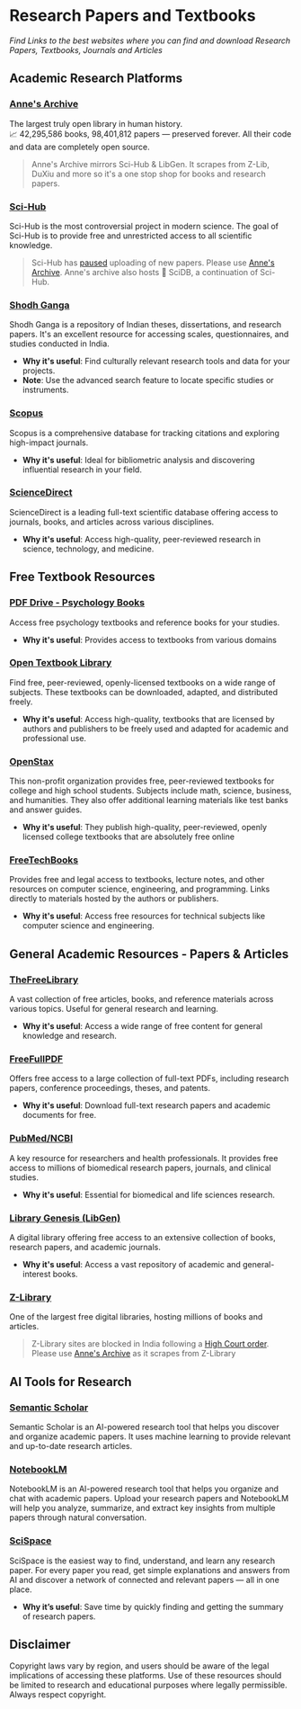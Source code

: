 # Research Papers and Textbooks
*Find Links to the best websites where you can find and download Research Papers, Textbooks, Journals and Articles*

## Academic Research Platforms

### **[Anne's Archive](https://annas-archive.org/)** <Badge type="warning" text="⭐️" />
The largest truly open library in human history. <br>
📈 42,295,586 books, 98,401,812 papers — preserved forever. All their code and data are completely open source. 

> Anne's Archive mirrors Sci-Hub & LibGen. It scrapes from Z-Lib, DuXiu and more so it's a one stop shop for books and research papers.

### **[Sci-Hub](https://sci-hub.se/)**  
Sci-Hub is the most controversial project in modern science. The goal of Sci-Hub is to provide free and unrestricted access to all scientific knowledge.

> Sci-Hub has [paused](https://www.reddit.com/r/scihub/comments/lofj0r/announcement_scihub_has_been_paused_no_new/) uploading of new papers. Please use [Anne's Archive](#anne-s-archive). Anne's archive also hosts 🧬 SciDB, a continuation of Sci-Hub.

### **[Shodh Ganga](https://shodhganga.inflibnet.ac.in/)**  
Shodh Ganga is a repository of Indian theses, dissertations, and research papers. It's an excellent resource for accessing scales, questionnaires, and studies conducted in India.  
- **Why it's useful**: Find culturally relevant research tools and data for your projects.  
- **Note**: Use the advanced search feature to locate specific studies or instruments.  

### **[Scopus](https://www.scopus.com/)**  
Scopus is a comprehensive database for tracking citations and exploring high-impact journals.  
- **Why it's useful**: Ideal for bibliometric analysis and discovering influential research in your field.  

### **[ScienceDirect](https://www.sciencedirect.com/)**  
ScienceDirect is a leading full-text scientific database offering access to journals, books, and articles across various disciplines.  
- **Why it's useful**: Access high-quality, peer-reviewed research in science, technology, and medicine.  


## Free Textbook Resources

### **[PDF Drive - Psychology Books](https://www.pdfdrive.to/categories/65-psychology)**  
Access free psychology textbooks and reference books for your studies.  
- **Why it's useful**: Provides access to textbooks from various domains

### **[Open Textbook Library](https://open.umn.edu/opentextbooks/subjects)**  
Find free, peer-reviewed, openly-licensed textbooks on a wide range of subjects. These textbooks can be downloaded, adapted, and distributed freely.  
- **Why it's useful**: Access high-quality, textbooks that are licensed by authors and publishers to be freely used and adapted for academic and professional use.  

### **[OpenStax](https://openstax.org/)**  
This non-profit organization provides free, peer-reviewed textbooks for college and high school students. Subjects include math, science, business, and humanities. They also offer additional learning materials like test banks and answer guides.  
- **Why it's useful**: They publish high-quality, peer-reviewed, openly licensed college textbooks that are absolutely free online 

### **[FreeTechBooks](http://www.freetechbooks.com/)**  
Provides free and legal access to textbooks, lecture notes, and other resources on computer science, engineering, and programming. Links directly to materials hosted by the authors or publishers.  
- **Why it's useful**: Access free resources for technical subjects like computer science and engineering.  


## General Academic Resources - Papers & Articles

### **[TheFreeLibrary](https://www.thefreelibrary.com/)**  
A vast collection of free articles, books, and reference materials across various topics. Useful for general research and learning.  
- **Why it's useful**: Access a wide range of free content for general knowledge and research.  

### **[FreeFullPDF](https://www.freefullpdf.com/)**  
Offers free access to a large collection of full-text PDFs, including research papers, conference proceedings, theses, and patents.  
- **Why it's useful**: Download full-text research papers and academic documents for free.  

### **[PubMed/NCBI](https://pubmed.ncbi.nlm.nih.gov/)**  
A key resource for researchers and health professionals. It provides free access to millions of biomedical research papers, journals, and clinical studies.  
- **Why it's useful**: Essential for biomedical and life sciences research.  

### **[Library Genesis (LibGen)](https://libgen.li/)**  
A digital library offering free access to an extensive collection of books, research papers, and academic journals.  
- **Why it's useful**: Access a vast repository of academic and general-interest books.  

### **[Z-Library](https://z-lib.id)**  
One of the largest free digital libraries, hosting millions of books and articles.   

> Z-Library sites are blocked in India following a [High Court order](https://entrackr.com/2022/08/exclusive-z-library-sites-blocked-in-india-following-court-order/). Please use [Anne's Archive](#anne-s-archive) as it scrapes from Z-Library


## AI Tools for Research

### **[Semantic Scholar](https://www.semanticscholar.org/)**  
Semantic Scholar is an AI-powered research tool that helps you discover and organize academic papers. It uses machine learning to provide relevant and up-to-date research articles.  

### **[NotebookLM](/OpenResources/Tools/NotebookLM)**  
NotebookLM is an AI-powered research tool that helps you organize and chat with academic papers. Upload your research papers and NotebookLM will help you analyze, summarize, and extract key insights from multiple papers through natural conversation.

### **[SciSpace](https://scispace.com/)**  
SciSpace is the easiest way to find, understand, and learn any research paper. For every paper you read, get simple explanations and answers from AI and discover a network of connected and relevant papers — all in one place.
- **Why it’s useful**: Save time by quickly finding and getting the summary of research papers.  



## Disclaimer

Copyright laws vary by region, and users should be aware of the legal implications of accessing these platforms.  Use of these resources should be limited to research and educational purposes where legally permissible.  Always respect copyright.
